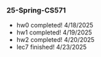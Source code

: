 ### 25-Spring-CS571
- hw0 completed! 4/18/2025 
- hw1 completed! 4/19/2025
- hw2 completed! 4/20/2025
- lec7 finished! 4/23/2025